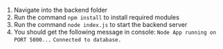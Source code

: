 1. Navigate into the backend folder
2. Run the command ``npm install`` to install required modules
3. Run the command ``node index.js`` to start the backend server
4. You should get the following message in console:
	``Node App running on PORT 5000...``
	``Connected to database.``
